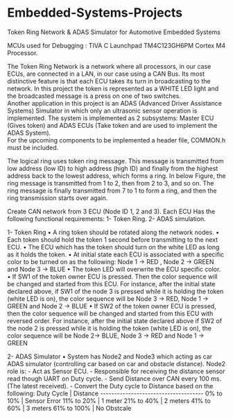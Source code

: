 # Embedded-Systems-Projects
Token Ring Network &amp; ADAS Simulator for Automotive Embedded Systems

MCUs used for Debugging : TIVA C Launchpad TM4C123GH6PM Cortex M4 Processor. 

The Token Ring Network is a network where all processors, in our case ECUs, are connected in a LAN, in our case using a CAN Bus. Its most distinctive feature is that each ECU takes its turn in broadcasting to the network. In this project the token is represented as a WHITE LED light and the broadcasted message is a press on one of two switches.  
Another application in this project is an ADAS (Advanced Driver Assistance Systems) Simulator in which only an ultrasonic sensor operation is implemented. 
The system is implemented as 2 subsystems: Master ECU (Gives token) and ADAS ECUs (Take token and are used to implement the ADAS System).  
For the upcoming components to be implemented a header file, COMMON.h must be included. 

The logical ring uses token ring message. This message is transmitted from low address (low ID) to high address (high ID) and finally from the highest address back to the lowest address, which forms a ring. In below Figure, the ring message is transmitted from 1 to 2, then from 2 to 3, and so on. The ring message is finally transmitted from 7 to 1 to form a ring, and then the ring transmission starts over again.

Create CAN network from 3 ECU (Node ID 1, 2 and 3). Each ECU Has the following functional requirements:
  1- Token Ring.
  2- ADAS simulation.
  
1- Token Ring
  • A ring token should be rotated along the network nodes.
  • Each token should hold the token 1 second before transmitting to the next ECU.
  • The ECU which has the token should turn on the white LED as long as it holds the token.
  • At initial state each ECU is associated with a specific color to be turned on as the following:
        Node 1 -> RED , Node 2 -> GREEN and Node 3 -> BLUE
  • The token LED will overwrite the ECU specific color.
  • If SW1 of the token owner ECU is pressed. Then the color sequence will be changed and started from this ECU. For instance, after the initial state declared above, if SW1 of      the node 3 is pressed while it is holding the token (white LED is on), the color sequence will be
        Node 3 -> RED, Node 1 -> GREEN and Node 2 -> BLUE
  • If SW2 of the token owner ECU is pressed, then the color sequence will be changed and started from this ECU with reversed order. For instance, after the initial state            declared above if SW2 of the node 2 is pressed while it is holding the token (white LED is on), the color sequence will be
        Node 2-> BLUE, Node 3 -> RED and Node 1 -> GREEN
        
2- ADAS Simulator
  • System has Node2 and Node3 which acting as car ADAS simulator (controlling car based on car and obstacle distance). Node2 role is:
    - Act as Sensor ECU.
    - Responsible for receiving the distance sensor read though UART on Duty cycle.
    - Send Distance over CAN every 100 ms. (The latest received).
    - Convert the Duty cycle to Distance based on the following:
        Duty Cycle       |      Distance
        -------------------------------------
        0%  to 10%       |      Sensor Error
        11% to 20%       |      1 meter
        21% to 40%       |      2 meters
        41% to 60%       |      3 meters
        61% to 100%      |      No Obstcale
  

